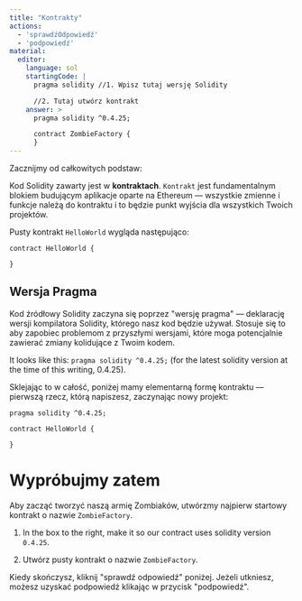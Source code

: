 ```yaml
---
title: "Kontrakty"
actions:
  - 'sprawdźOdpowiedź'
  - 'podpowiedź'
material:
  editor:
    language: sol
    startingCode: |
      pragma solidity //1. Wpisz tutaj wersję Solidity

      //2. Tutaj utwórz kontrakt
    answer: >
      pragma solidity ^0.4.25;

      contract ZombieFactory {
      }
---
```


Zacznijmy od całkowitych podstaw:

Kod Solidity zawarty jest w **kontraktach**. `Kontrakt` jest fundamentalnym blokiem budującym aplikacje oparte na Ethereum — wszystkie zmienne i funkcje należą do kontraktu i to będzie punkt wyjścia dla wszystkich Twoich projektów.

Pusty kontrakt `HelloWorld` wygląda następująco:

    contract HelloWorld {
    
    }
    

## Wersja Pragma

Kod źródłowy Solidity zaczyna się poprzez "wersję pragma" — deklarację wersji kompilatora Solidity, którego nasz kod będzie używał. Stosuje się to aby zapobiec problemom z przyszłymi wersjami, które moga potencjalnie zawierać zmiany kolidujące z Twoim kodem.

It looks like this: `pragma solidity ^0.4.25;` (for the latest solidity version at the time of this writing, 0.4.25).

Sklejając to w całość, poniżej mamy elementarną formę kontraktu — pierwszą rzecz, którą napiszesz, zaczynając nowy projekt:

    pragma solidity ^0.4.25;
    
    contract HelloWorld {
    
    }
    

# Wypróbujmy zatem

Aby zacząć tworzyć naszą armię Zombiaków, utwórzmy najpierw startowy kontrakt o nazwie `ZombieFactory`.

1. In the box to the right, make it so our contract uses solidity version `0.4.25`.

2. Utwórz pusty kontrakt o nazwie `ZombieFactory`.

Kiedy skończysz, kliknij "sprawdź odpowiedź" poniżej. Jeżeli utkniesz, możesz uzyskać podpowiedź klikając w przycisk "podpowiedź".